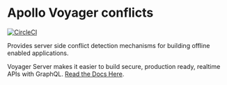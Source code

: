 # Apollo Voyager conflicts

[![CircleCI](https://circleci.com/gh/aerogear/voyager-server.svg?style=svg)](https://circleci.com/gh/aerogear/voyager-server)

Provides server side conflict detection mechanisms for building offline enabled applications.

Voyager Server makes it easier to build secure, production ready, realtime APIs with GraphQL. [Read the Docs Here](https://github.com/aerogear/voyager-server).
